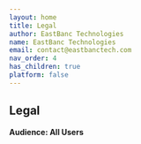 ```yaml
---
layout: home
title: Legal
author: EastBanc Technologies
name: EastBanc Technologies
email: contact@eastbanctech.com
nav_order: 4
has_children: true
platform: false
---
```


## Legal
**Audience: All Users**

